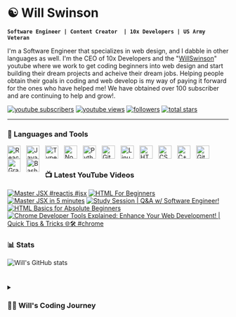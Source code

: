 # ☯ Will Swinson

**`Software Engineer | Content Creator  | 10x Developers | US Army Veteran`**

I'm a Software Engineer that specializes in web design, and I dabble in other languages as well. I'm the CEO of 10x Developers and the "[WillSwinson](https://www.youtube.com/@WillSwinson)" youtube where we work to get coding beginners into web design and start building their dream projects and acheive their dream jobs. Helping people obtain their goals in coding and web develop is my way of paying it forward for the ones who have helped me! We have obtained over 100 subscriber and are continuing to help and grow!.

   <p align="left">
      <a href="https://www.youtube.com/channel/UC7VmhGsLfRXzoP1qAQtaL9Q?sub_confirmation=1">
         <img alt="youtube subscribers" title="Subscribe to my YouTube channel" src="https://custom-icon-badges.demolab.com/youtube/channel/subscribers/UC7VmhGsLfRXzoP1qAQtaL9Q?color=%23E05D44&label=SUBSCRIBE&logo=video&logoColor=white&style=for-the-badge&labelColor=CE4630"/></a> 
      <a href="https://www.youtube.com/channel/UC7VmhGsLfRXzoP1qAQtaL9Q">
         <img alt="youtube views" title="YouTube views" src="https://custom-icon-badges.demolab.com/youtube/channel/views/UC7VmhGsLfRXzoP1qAQtaL9Q?color=%23E1AD0E&logo=eye&logoColor=white&style=for-the-badge&labelColor=C79600"/></a> 
      <a href="https://github.com/Will-Swinson?tab=followers">
         <img alt="followers" title="Follow me on Github" src="https://custom-icon-badges.demolab.com/github/followers/Will-Swinson?color=236ad3&labelColor=1155ba&style=for-the-badge&logo=person-add&label=Follow&logoColor=white"/></a>
      <a href="https://github.com/Will-Swinson?tab=repositories&sort=stargazers">
         <img alt="total stars" title="Total stars on GitHub" src="https://custom-icon-badges.demolab.com/github/stars/Will-Swinson?color=55960c&style=for-the-badge&labelColor=488207&logo=star"/></a>
   </p>

---

### 🧰 Languages and Tools

<img align="left" alt="React" width="30px" style="padding-right:10px;" src="https://cdn.jsdelivr.net/gh/devicons/devicon/icons/react/react-original.svg" />
<img align="left" alt="JavaScript" width="30px" style="padding-right:10px;" src="https://cdn.jsdelivr.net/gh/devicons/devicon/icons/javascript/javascript-plain.svg" />
<img align="left" alt="TypeScript" width="30px" style="padding-right:10px;" src="https://cdn.jsdelivr.net/gh/devicons/devicon/icons/typescript/typescript-plain.svg" />
<img align="left" alt="NodeJS" width="30px" style="padding-right:10px;" src="https://cdn.jsdelivr.net/gh/devicons/devicon/icons/nodejs/nodejs-original.svg" />
<img align="left" alt="Python" width="30px" style="padding-right:10px;" src="https://cdn.jsdelivr.net/gh/devicons/devicon/icons/python/python-plain.svg" />
<img align="left" alt="Git" width="30px" style="padding-right:10px;" src="https://cdn.jsdelivr.net/gh/devicons/devicon/icons/git/git-original.svg" />
<img align="left" alt="Linux" width="30px" style="padding-right:10px;" src="https://cdn.jsdelivr.net/gh/devicons/devicon/icons/linux/linux-original.svg" />
<img align="left" alt="HTML" width="30px" style="padding-right:10px;" src="https://cdn.jsdelivr.net/gh/devicons/devicon/icons/html5/html5-plain.svg" />
<img align="left" alt="CSS" width="30px" style="padding-right:10px;" src="https://cdn.jsdelivr.net/gh/devicons/devicon/icons/css3/css3-plain.svg" />
<img align="left" alt="C++" width="30px" style="padding-right:10px;" src="https://cdn.jsdelivr.net/gh/devicons/devicon/icons/cplusplus/cplusplus-line.svg" />
<img align="left" alt="GitHub" width="30px" style="padding-right:10px;" src="https://cdn.jsdelivr.net/gh/devicons/devicon/icons/github/github-original.svg" />
<img align="left" alt="Gradle" width="30px" style="padding-right:10px;" src="https://cdn.jsdelivr.net/gh/devicons/devicon/icons/gradle/gradle-plain.svg" />
<img align="left" alt="Bash" width="30px" style="padding-right:10px;" src="https://cdn.jsdelivr.net/gh/devicons/devicon/icons/bash/bash-original.svg" />
<br />

# 

### 📺 Latest YouTube Videos

<!-- BEGIN YOUTUBE-CARDS -->

[![Master JSX  #reactjs #jsx](https://ytcards.demolab.com/?id=Vu3ruv6A4iQ&title=Master+JSX++%23reactjs+%23jsx&lang=en&timestamp=1695860497&background_color=%230d1117&title_color=%23ffffff&stats_color=%23dedede&max_title_lines=1&width=250&border_radius=5 "Master JSX  #reactjs #jsx")](https://www.youtube.com/watch?v=Vu3ruv6A4iQ)
[![HTML For Beginners](https://ytcards.demolab.com/?id=pNMDMGmAHb0&title=HTML+For+Beginners&lang=en&timestamp=1695860355&background_color=%230d1117&title_color=%23ffffff&stats_color=%23dedede&max_title_lines=1&width=250&border_radius=5 "HTML For Beginners")](https://www.youtube.com/watch?v=pNMDMGmAHb0)
[![Master JSX in 5 minutes](https://ytcards.demolab.com/?id=7_75bjxO5Ks&title=Master+JSX+in+5+minutes&lang=en&timestamp=1695854040&background_color=%230d1117&title_color=%23ffffff&stats_color=%23dedede&max_title_lines=1&width=250&border_radius=5 "Master JSX in 5 minutes")](https://www.youtube.com/watch?v=7_75bjxO5Ks)
[![Study Session | Q&A w/ Software Engineer!](https://ytcards.demolab.com/?id=7fDnPy-FsQ0&title=Study+Session+%7C+Q%26A+w%2F+Software+Engineer%21&lang=en&timestamp=1695737595&background_color=%230d1117&title_color=%23ffffff&stats_color=%23dedede&max_title_lines=1&width=250&border_radius=5 "Study Session | Q&A w/ Software Engineer!")](https://www.youtube.com/watch?v=7fDnPy-FsQ0)
[![HTML Basics for Absolute Beginners](https://ytcards.demolab.com/?id=2yAPH4XV768&title=HTML+Basics+for+Absolute+Beginners&lang=en&timestamp=1695684862&background_color=%230d1117&title_color=%23ffffff&stats_color=%23dedede&max_title_lines=1&width=250&border_radius=5 "HTML Basics for Absolute Beginners")](https://www.youtube.com/watch?v=2yAPH4XV768)
[![Chrome Developer Tools Explained: Enhance Your Web Development! | Quick Tips & Tricks 🌐🛠️  #chrome](https://ytcards.demolab.com/?id=SqDAlhBdyAA&title=Chrome+Developer+Tools+Explained%3A+Enhance+Your+Web+Development%21+%7C+Quick+Tips+%26+Tricks+%F0%9F%8C%90%F0%9F%9B%A0%EF%B8%8F++%23chrome&lang=en&timestamp=1695421563&background_color=%230d1117&title_color=%23ffffff&stats_color=%23dedede&max_title_lines=1&width=250&border_radius=5 "Chrome Developer Tools Explained: Enhance Your Web Development! | Quick Tips & Tricks 🌐🛠️  #chrome")](https://www.youtube.com/watch?v=SqDAlhBdyAA)

<!-- END YOUTUBE-CARDS -->

[](https://www.youtube.com/c/UC7VmhGsLfRXzoP1qAQtaL9Q?sub_confirmation=1)

### 📊 Stats

![Will's GitHub stats](https://github-readme-stats.vercel.app/api?username=will-swinson&show_icons=true&theme=gruvbox)

<!-- ![GitHub Streak](https://streak-stats.demolab.com?user=Will-Swinson&theme=gruvbox&border_radius=4.5) -->

# 

<details>
 <summary><h3>👨‍💻 Will's Coding Journey</h3></summary>
   I've never been good at anything naturally, so I realized this young and I started to practice thing I'd like to get better at. I picked up coding with Galvanize's Operation Level Up bootcamp in Feb 2023 6 months before exiting the Military. After that I began going down the rabit whole of wanting to learn lots about many different technologies. Fast forward to today and I'm currently working on my new website, content and a few other projects. I'm also working on a few other projects that I'm excited to share with you all soon!